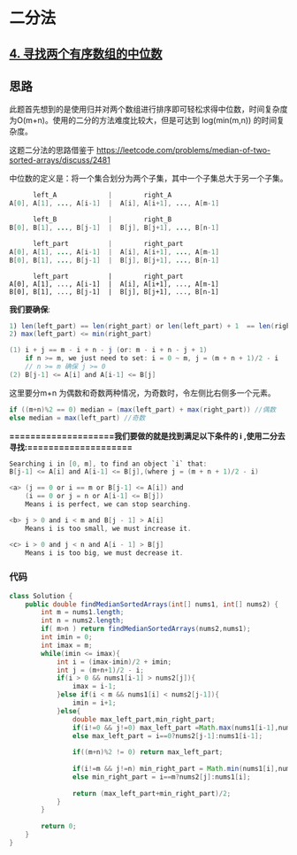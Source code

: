 # 二分法

## [4. 寻找两个有序数组的中位数](https://leetcode-cn.com/problems/median-of-two-sorted-arrays/)

## 思路

此题首先想到的是使用归并对两个数组进行排序即可轻松求得中位数，时间复杂度为O(m+n)。使用的二分的方法难度比较大，但是可达到 log(min(m,n)) 的时间复杂度。

这题二分法的思路借鉴于 https://leetcode.com/problems/median-of-two-sorted-arrays/discuss/2481

中位数的定义是：将一个集合划分为两个子集，其中一个子集总大于另一个子集。

```java
      left_A             |        right_A
A[0], A[1], ..., A[i-1]  |  A[i], A[i+1], ..., A[m-1]
```

```java
      left_B             |        right_B
B[0], B[1], ..., B[j-1]  |  B[j], B[j+1], ..., B[n-1]
```

```java
      left_part          |        right_part
A[0], A[1], ..., A[i-1]  |  A[i], A[i+1], ..., A[m-1]
B[0], B[1], ..., B[j-1]  |  B[j], B[j+1], ..., B[n-1]
```

```
      left_part          |        right_part
A[0], A[1], ..., A[i-1]  |  A[i], A[i+1], ..., A[m-1]
B[0], B[1], ..., B[j-1]  |  B[j], B[j+1], ..., B[n-1]
```

**我们要确保**:

```java
1) len(left_part) == len(right_part) or len(left_part) + 1  == len(right_part)
2) max(left_part) <= min(right_part)
```

```java
(1) i + j == m - i + n - j (or: m - i + n - j + 1)
    if n >= m, we just need to set: i = 0 ~ m, j = (m + n + 1)/2 - i
    // n >= m 确保 j >= 0
(2) B[j-1] <= A[i] and A[i-1] <= B[j]
```

这里要分m+n 为偶数和奇数两种情况，为奇数时，令左侧比右侧多一个元素。

```java
if ((m+n)%2 == 0) median = (max(left_part) + max(right_part)) //偶数
else median = max(left_part) //奇数
```

**====================我们要做的就是找到满足以下条件的 i ,使用二分去寻找:====================**

```java
Searching i in [0, m], to find an object `i` that:
B[j-1] <= A[i] and A[i-1] <= B[j],(where j = (m + n + 1)/2 - i)
```

```java
<a> (j == 0 or i == m or B[j-1] <= A[i]) and
    (i == 0 or j = n or A[i-1] <= B[j])
    Means i is perfect, we can stop searching.

<b> j > 0 and i < m and B[j - 1] > A[i]
    Means i is too small, we must increase it.

<c> i > 0 and j < n and A[i - 1] > B[j]
    Means i is too big, we must decrease it.
```

### 代码

```java
class Solution {
    public double findMedianSortedArrays(int[] nums1, int[] nums2) {
        int m = nums1.length;
        int n = nums2.length;
        if( m>n ) return findMedianSortedArrays(nums2,nums1);
        int imin = 0;
        int imax = m;
        while(imin <= imax){
            int i = (imax-imin)/2 + imin;
            int j = (m+n+1)/2 - i;
            if(i > 0 && nums1[i-1] > nums2[j]){
                imax = i-1;
            }else if(i < m && nums1[i] < nums2[j-1]){
                imin = i+1;
            }else{
                double max_left_part,min_right_part;
                if(i!=0 && j!=0) max_left_part =Math.max(nums1[i-1],nums2[j-1]);
                else max_left_part = i==0?nums2[j-1]:nums1[i-1];
                
                if((m+n)%2 != 0) return max_left_part;
                
                if(i!=m && j!=n) min_right_part = Math.min(nums1[i],nums2[j]);
                else min_right_part = i==m?nums2[j]:nums1[i];
                
                return (max_left_part+min_right_part)/2;
            }
        }
        
        return 0;
    }
}
```

